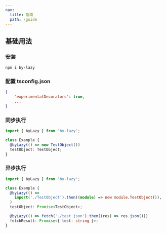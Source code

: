 ```yaml
---
nav:
  title: 指南
  path: /guide
---
```


## 基础用法

### 安装

```shell script
npm i by-lazy
```

### 配置 tsconfig.json

```json
{
    "experimentalDecorators": true,
    ...
}
```

### 同步执行

```typescript | pure
import { byLazy } from 'by-lazy';

class Example {
  @byLazy(() => new TestObject())
  testObject: TestObject;
}
```

### 异步执行

```typescript | pure
import { byLazy } from 'by-lazy';

class Example {
  @byLazy(() =>
    import('./TestObject').then((module) => new module.TestObject()),
  )
  testObject: Promise<TestObject>;

  @byLazy(() => fetch('./test.json').then((res) => res.json()))
  fetchResult: Promise<{ test: string }>;
}
```
